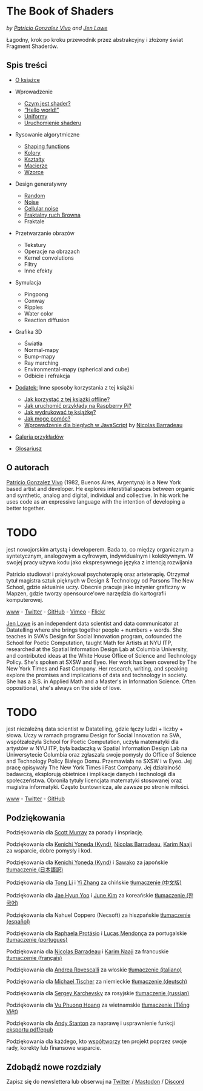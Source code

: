 <canvas id="custom" class="canvas" data-fragment-url="src/moon/moon.frag" data-textures="src/moon/moon.jpg" width="350px" height="350px"></canvas>

# The Book of Shaders
*by [Patricio Gonzalez Vivo](http://patriciogonzalezvivo.com/) and [Jen Lowe](http://jenlowe.net/)*

Łagodny, krok po kroku przewodnik przez abstrakcyjny i złożony świat Fragment Shaderów.

<div class="header">
<a href="https://www.paypal.com/cgi-bin/webscr?cmd=_s-xclick&hosted_button_id=B5FSVSHGEATCG" style="float: right;"><img src="https://www.paypalobjects.com/en_US/i/btn/btn_donate_SM.gif" alt=""></a>
</div>

## Spis treści

* [O książce](00/)

* Wprowadzenie
    * [Czym jest shader?](01/)
    * [“Hello world!”](02/)
    * [Uniformy](03/)
	* [Uruchomienie shaderu](04/)

* Rysowanie algorytmiczne
    * [Shaping functions](05/)
    * [Kolory](06/)
    * [Kształty](07/)
    * [Macierze](08/)
    * [Wzorce](09/)

* Design generatywny
    * [Random](10/)
    * [Noise](11/)
    * [Cellular noise](12/)
    * [Fraktalny ruch Browna](13/)
    * Fraktale

* Przetwarzanie obrazów
    * Tekstury
    * Operacje na obrazach
    * Kernel convolutions
    * Filtry
    * Inne efekty

* Symulacja
    * Pingpong
    * Conway
    * Ripples
    * Water color
    * Reaction diffusion

* Grafika 3D
    * Światła
    * Normal-mapy
    * Bump-mapy
    * Ray marching
    * Environmental-mapy (spherical and cube)
    * Odbicie i refrakcja

* [Dodatek:](appendix/) Inne sposoby korzystania z tej książki
	* [Jak korzystać z tej książki offline?](appendix/00/)
	* [Jak uruchomić przykłady na Raspberry Pi?](appendix/01/)
	* [Jak wydrukować tę książkę?](appendix/02/)
    * [Jak mogę pomóc?](appendix/03/)
    * [Wprowadzenie dla biegłych w JavaScript](appendix/04/) by [Nicolas Barradeau](http://www.barradeau.com/)

* [Galeria przykładów](examples/)

* [Glosariusz](glossary/)

## O autorach

[Patricio Gonzalez Vivo](http://patriciogonzalezvivo.com/) (1982, Buenos Aires, Argentyna) is a New York based artist and developer. He explores interstitial spaces between organic and synthetic, analog and digital, individual and collective. In his work he uses code as an expressive language with the intention of developing a better together.

# **TODO**
jest nowojorskim artystą i developerem. Bada to, co między organicznym a syntetycznym, analogowym a cyfrowym, indywidualnym i kolektywnym. W swojej pracy używa kodu jako ekspresywnego języka z intencją rozwijania

Patricio studiował i praktykował psychoterapię oraz arteterapię. Otrzymał tytuł magistra sztuk pięknych w Design & Technology od Parsons The New School, gdzie aktualnie uczy. Obecnie pracuje jako inżynier graficzny w Mapzen, gdzie tworzy opensource'owe narzędzia do kartografii komputerowej. 

<div class="header"> <a href="http://patriciogonzalezvivo.com/" target="_blank">www</a> - <a href="https://twitter.com/patriciogv" target="_blank">Twitter</a> - <a href="https://github.com/patriciogonzalezvivo" target="_blank">GitHub</a> - <a href="https://vimeo.com/patriciogv" target="_blank">Vimeo</a> - <a href="https://www.flickr.com/photos/106950246@N06/" target="_blank"> Flickr</a></div>

[Jen Lowe](http://jenlowe.net/) is an independent data scientist and data communicator at Datatelling where she brings together people + numbers + words. She teaches in SVA's Design for Social Innovation program, cofounded the School for Poetic Computation, taught Math for Artists at NYU ITP, researched at the Spatial Information Design Lab at Columbia University, and contributed ideas at the White House Office of Science and Technology Policy. She's spoken at SXSW and Eyeo. Her work has been covered by The New York Times and Fast Company. Her research, writing, and speaking explore the promises and implications of data and technology in society. She has a B.S. in Applied Math and a Master's in Information Science. Often oppositional, she's always on the side of love.

# **TODO** 
jest niezależną data scientist w Datatelling, gdzie łączy ludzi + liczby + słowa. Uczy w ramach programu Design for Social Innovation na SVA, współzałożyła School for Poetic Computation, uczyła matematyki dla artystów w NYU ITP, była badaczką w Spatial Information Design Lab na Uniwersytecie Columbia oraz zgłaszała swoje pomysły do Office of Science and Technology Policy Białego Domu. Przemawiała na SXSW i w Eyeo. Jej pracę opisywały The New York Times i Fast Company. Jej działalność badawczą, eksplorują obietnice i implikacje danych i technologii dla społeczeństwa. Obroniła tytuły licencjata matematyki stosowanej oraz magistra informatyki. Często buntownicza, ale zawsze po stronie miłości.

<div class="header"> <a href="http://jenlowe.net/" target="_blank">www</a> - <a href="https://twitter.com/datatelling" target="_blank">Twitter</a> - <a href="https://github.com/datatelling" target="_blank">GitHub</a></div>

## Podziękowania

Podziękowania dla [Scott Murray](http://alignedleft.com/) za porady i inspriację.

Podziękowania dla [Kenichi Yoneda (Kynd)](https://twitter.com/kyndinfo), [Nicolas Barradeau](https://twitter.com/nicoptere), [Karim Naaji](http://karim.naaji.fr/) za wsparcie, dobre pomysły i kod.

Podziękowania dla [Kenichi Yoneda (Kynd)](https://twitter.com/kyndinfo) i [Sawako](https://twitter.com/sawakohome) za japońskie [tłumaczenie (日本語訳)](?lan=jp)

Podziękowania dla [Tong Li](https://www.facebook.com/tong.lee.9484) i [Yi Zhang](https://www.facebook.com/archer.zetta?pnref=story) za chińskie [tłumaczenie (中文版)](?lan=ch)

Podziękowania dla [Jae Hyun Yoo](https://www.facebook.com/fkkcloud) i [June Kim](https://github.com/rlawns324) za koreańskie [tłumaczenie (한국어)](?lan=kr)

Podziękowania dla Nahuel Coppero (Necsoft) za hiszpańskie [tłumaczenie (español)](?lan=es)

Podziękowania dla [Raphaela Protásio](https://github.com/Rawphs) i [Lucas Mendonça](https://github.com/luuchowl) za portugalskie [tłumaczenie (portugues)](?lan=pt)

Podziękowania dla [Nicolas Barradeau](https://twitter.com/nicoptere) i [Karim Naaji](http://karim.naaji.fr/) za francuskie [tłumaczenie (français)](?lan=fr)

Podziękowania dla [Andrea Rovescalli](https://www.earove.info) za włoskie [tłumaczenie (italiano)](?lan=it)

Podziękowania dla [Michael Tischer](http://www.mitinet.de) za niemieckie [tłumaczenie (deutsch)](?lan=de)

Podziękowania dla [Sergey Karchevsky](https://www.facebook.com/sergey.karchevsky.3) za rosyjskie [tłumaczenie (russian)](?lan=ru)

Podziękowania dla [Vu Phuong Hoang](https://www.facebook.com/vuphuonghoang88) za wietnamskie [tłumaczenie (Tiếng Việt)](?lan=vi)

Podziękowania dla [Andy Stanton](https://andy.stanton.is/) za naprawę i usprawnienie funkcji [eksportu pdf/epub ](https://thebookofshaders.com/appendix/02/)

Podziękowania dla każdego, kto [współtworzy](https://github.com/patriciogonzalezvivo/thebookofshaders/graphs/contributors) ten projekt poprzez swoje rady, korekty lub finansowe wsparcie.

## Zdobądź nowe rozdziały

Zapisz się do newslettera lub obserwuj na [Twitter](https://twitter.com/bookofshaders) / <a rel="me" href="https://mastodon.gamedev.place/@bookofshaders">Mastodon</a> / [Discord](shader.zone)

<div id="fd-form-623359074e5181d777e479f9"></div>
<script>
  window.fd('form', {
    formId: '623359074e5181d777e479f9',
    containerEl: '#fd-form-623359074e5181d777e479f9'
  });
</script>
